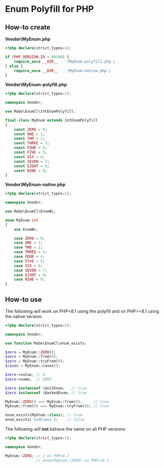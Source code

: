 # Enum Polyfill for PHP
 
## How-to create

**Vendor\MyEnum.php**
```php
<?php declare(strict_types=1);

if (PHP_VERSION_ID < 80100) {
    require_once __DIR__ . '/MyEnum-polyfill.php';
} else {
    require_once __DIR__ . '/MyEnum-native.php';
}

```

**Vendor\MyEnum-polyfill.php**
```php
<?php declare(strict_types=1);

namespace Vendor;

use Mabe\EnumCl\IntEnumPolyfill;

final class MyEnum extends IntEnumPolyfill
{
    const ZERO = 0;
    const ONE = 1;
    const TWO = 2;
    const THREE = 3;
    const FOUR = 4;
    const FIVE = 5;
    const SIX = 6;
    const SEVEN = 7;
    const EIGHT = 8;
    const NINE = 9;
}

```

**Vendor\MyEnum-native.php**
```php
<?php declare(strict_types=1);

namespace Vendor;

use Mabe\EnumCl\EnumBc;

enum MyEnum:int
{
    use EnumBc;

    case ZERO = 0;
    case ONE = 1;
    case TWO = 2;
    case THREE = 3;
    case FOUR = 4;
    case FIVE = 5;
    case SIX = 6;
    case SEVEN = 7;
    case EIGHT = 8;
    case NINE = 9;
}

```

## How-to use

The following will work on PHP<8.1 using the polyfill and on PHP>=8.1 using the native version:

```php
<?php declare(strict_types=1);

namespace Vendor;

use function Mabe\EnumCl\enum_exists;

$zero = MyEnum::ZERO();
$zero = MyEnum::from(0);
$zero = MyEnum::tryFrom(0);
$cases = MyEnum::cases();

$zero->value; // 0
$zero->name;  // ZERO

$zero instanceof \UnitEnum;   // true
$zero instanceof \BackedEnum; // true

MyEnum::ZERO() === MyEnum::from(0);     // true
MyEnum::from(0) === MyEnum::tryFrom(0); // true

enum_exists(MyEnum::class); // true
enum_exists('stdClass');    // false

```

The following will **not** behave the same on all PHP versions:
```php
<?php declare(strict_types=1);

namespace Vendor;

MyEnum::ZERO; // 1 on PHP<8.1
              // enum(MyEnum::ZERO) on PHP>=8.1
```

